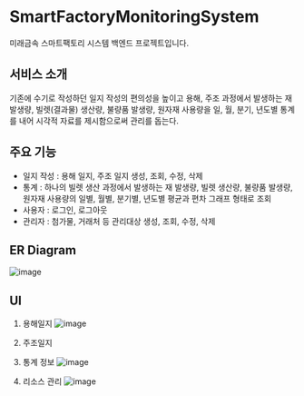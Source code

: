 # SmartFactoryMonitoringSystem
미래금속 스마트팩토리 시스템 백엔드 프로젝트입니다.

## 서비스 소개
기존에 수기로 작성하던 일지 작성의 편의성을 높이고 용해, 주조 과정에서 발생하는 재 발생량, 빌렛(결과물) 생산량, 불량품 발생량, 원자재 사용량을 일, 월, 분기, 년도별 통계를 내어 시각적 자료를 제시함으로써 관리를 돕는다.

## 주요 기능
- 일지 작성 : 용해 일지, 주조 일지 생성, 조회, 수정, 삭제
- 통계 :  하나의 빌렛 생산 과정에서 발생하는 재 발생량, 빌렛 생산량, 불량품 발생량,  원자재 사용량의 일별, 월별, 분기별, 년도별 평균과 편차 그래프 형태로 조회
- 사용자 : 로그인, 로그아웃
- 관리자 : 첨가물, 거래처 등 관리대상 생성, 조회, 수정, 삭제

## ER Diagram
![image](https://user-images.githubusercontent.com/68465716/196512643-be05eb17-f2c1-429a-9720-3bbfafc48ef0.png)

## UI
1. 용해일지
![image](https://user-images.githubusercontent.com/68465716/196597722-180ba12e-67ca-4e9b-b47a-994eeb83e9a3.png)

2. 주조일지

3. 통계 정보
![image](https://user-images.githubusercontent.com/68465716/196597534-cb8efdb4-bb14-439c-b60c-46746db33bb8.png)

4. 리소스 관리
![image](https://user-images.githubusercontent.com/68465716/196597635-2d5bc905-5df8-4c7c-9695-1d2a97c6c768.png)


